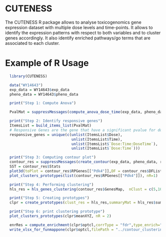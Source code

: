 # CUTENESS
The CUTENESS R package allows to analyse toxicogenomics gene expression dataset with multiple dose levels and time-points. It allows to identify the expression patterns with respect to both variables and to cluster genes accordingly. It also identify enriched pathways/go terms that are associated to each cluster.

# Example of R Usage
```R
  library(CUTENESS)

  data("WY14643")
  exp_data = WY14643$exp_data
  pheno_data = WY14643$pheno_data

  print("Step 1: Compute Anova")

  PvalMat = suppressMessages(compute_anova_dose_time(exp_data, pheno_data,dose_index = 2,time_point_index = 3))

  print("Step 2: Identify responsive genes")
  ItemsList = build_items_list(PvalMat)
  # Responsive Genes are the gene that have a significant pvalue for dose, time and dose, time and dose * time
  responsive_genes = unique(c(unlist(ItemsList$Dose),
                              unlist(ItemsList$Time),
                              unlist(ItemsList$`Dose:Time:DoseTime`),
                              unlist(ItemsList$`Dose:Time`)))

  print("Step 3: Computing contour plot")
  contour_res = suppressMessages(create_contour(exp_data, pheno_data, responsive_genes,dose_index = 2,time_point_index =3 ,gridSize = 50))
  SST = contour_res$Stats
  plot3d(toPlot = contour_res$RPGenes[["Pdk4"]],DF = contour_res$DFList[["Pdk4"]])
  plot_clusters_prototypes(list(contour_res$RPGenes[["Pdk4"]]), nR=1)

  print("Step 4: Performing clustering")
  hls_res = hls_genes_clustering(contour_res$GenesMap,  nClust = c(5,10,15,20,25), method="pearson", hls.method = "ward")

  print("Step 5: Creating prototypes")
  clpr = create_prototypes(clust_res = hls_res,summaryMat = hls_res$summaryMat,contour_res )

  print("Step 6: print clustering prototype")
  plot_clusters_prototypes(clpr$meanXYZ, nR = 2)

  enrRes = compute_enrichment(clpr$optcl,corrType = "fdr",type_enrich="KEGG", org_enrich = "rnorvegicus",pth = 0.05,sig = FALSE,mis = 0,only_annotated=FALSE)
  write_xlsx_for_funmappone(clpr$optcl,filePath = "../contour_clustering/gene_clustering.xlsx")
  ```

